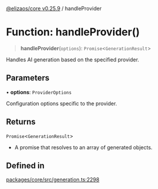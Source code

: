 [@elizaos/core v0.25.9](../index.md) / handleProvider

# Function: handleProvider()

> **handleProvider**(`options`): `Promise`\<`GenerationResult`\>

Handles AI generation based on the specified provider.

## Parameters

• **options**: `ProviderOptions`

Configuration options specific to the provider.

## Returns

`Promise`\<`GenerationResult`\>

- A promise that resolves to an array of generated objects.

## Defined in

[packages/core/src/generation.ts:2298](https://github.com/elizaOS/eliza/blob/main/packages/core/src/generation.ts#L2298)
